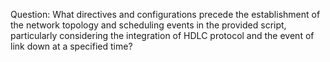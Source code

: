 Question:
What directives and configurations precede the establishment of the network topology and scheduling events in the provided script, particularly considering the integration of HDLC protocol and the event of link down at a specified time?